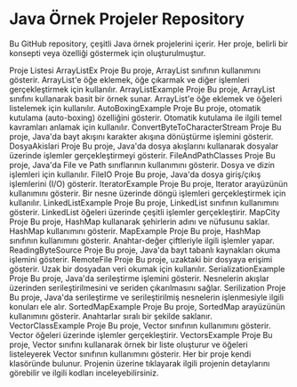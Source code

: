 # Java  Örnek Projeler Repository
Bu GitHub repository, çeşitli Java örnek projelerini içerir. Her proje, belirli bir konsepti veya özelliği göstermek için oluşturulmuştur.

Proje Listesi
ArrayListEx
Proje
Bu proje, ArrayList sınıfının kullanımını gösterir. ArrayList'e öğe eklemek, öğe çıkarmak ve diğer işlemleri gerçekleştirmek için kullanılır.
ArrayListExample
Proje
Bu proje, ArrayList sınıfını kullanarak basit bir örnek sunar. ArrayList'e öğe eklemek ve öğeleri listelemek için kullanılır.
AutoBoxingExample
Proje
Bu proje, otomatik kutulama (auto-boxing) özelliğini gösterir. Otomatik kutulama ile ilgili temel kavramları anlamak için kullanılır.
ConvertByteToCharacterStream
Proje
Bu proje, Java'da bayt akışını karakter akışına dönüştürme işlemini gösterir.
DosyaAkislari
Proje
Bu proje, Java'da dosya akışlarını kullanarak dosyalar üzerinde işlemler gerçekleştirmeyi gösterir.
FileAndPathClasses
Proje
Bu proje, Java'da File ve Path sınıflarının kullanımını gösterir. Dosya ve dizin işlemleri için kullanılır.
FileIO
Proje
Bu proje, Java'da dosya giriş/çıkış işlemlerini (I/O) gösterir.
IteratorExample
Proje
Bu proje, Iterator arayüzünün kullanımını gösterir. Bir nesne üzerinde döngü işlemleri gerçekleştirmek için kullanılır.
LinkedListExample
Proje
Bu proje, LinkedList sınıfının kullanımını gösterir. LinkedList öğeleri üzerinde çeşitli işlemler gerçekleştirir.
MapCity
Proje
Bu proje, HashMap kullanarak şehirlerin adını ve nüfusunu saklar. HashMap kullanımını gösterir.
MapExample
Proje
Bu proje, HashMap sınıfının kullanımını gösterir. Anahtar-değer çiftleriyle ilgili işlemler yapar.
ReadingByteSource
Proje
Bu proje, Java'da bayt tabanlı kaynakları okuma işlemini gösterir.
RemoteFile
Proje
Bu proje, uzaktaki bir dosyaya erişimi gösterir. Uzak bir dosyadan veri okumak için kullanılır.
SerializationExample
Proje
Bu proje, Java'da serileştirme işlemini gösterir. Nesnelerin akışlar üzerinden serileştirilmesini ve seriden çıkarılmasını sağlar.
Serilization
Proje
Bu proje, Java'da serileştirme ve serileştirilmiş nesnelerin işlenmesiyle ilgili konuları ele alır.
SortedMapExample
Proje
Bu proje, SortedMap arayüzünün kullanımını gösterir. Anahtarlar sıralı bir şekilde saklanır.
VectorClassExample
Proje
Bu proje, Vector sınıfının kullanımını gösterir. Vector öğeleri üzerinde işlemler gerçekleştirir.
VectorsExample
Proje
Bu proje, Vector sınıfını kullanarak örnek bir liste oluşturur ve öğeleri listeleyerek Vector sınıfının kullanımını gösterir.
Her bir proje kendi klasöründe bulunur. Projenin üzerine tıklayarak ilgili projenin detaylarını görebilir ve ilgili kodları inceleyebilirsiniz.
